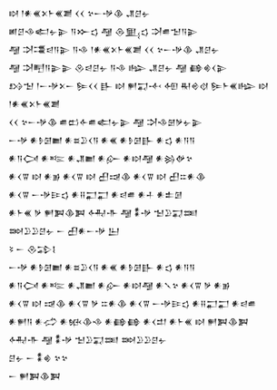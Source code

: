 <div class='block'>
<div class='line'>𒊭 𒁹𒀭𒌍𒉽𒈨𒌍𒋢 𒌋𒌋 𒆳𒀸𒋩𒆠 𒂗𒆪𒉡</div>
<div class='line'>𒅖𒆪𒈾𒅗𒉡𒉌 𒀀𒁍𒌓 𒆷 𒁲𒅅𒌓 𒋫𒌑𒈠𒀀𒉌</div>
<div class='line'>𒆷 𒋫𒃮𒁀𒀀𒉌 𒀀𒈾 𒁹𒀭𒌍𒉽𒈨𒌍𒋢 𒌋𒌋 𒆳𒀸𒋩𒆠 𒂗𒆪𒉡</div>
<div class='line'>𒆷 𒋫𒋃𒀀𒉌𒉌 𒊮𒁀𒆪𒉡 𒀀𒈾 𒈗 𒂗𒆪𒉡 𒆷 𒂵𒄯𒌋𒉌</div>
<div class='line'>𒋳𒈠 𒁹𒀸𒋩𒉽𒀸 𒌉𒌋𒌋 𒃲 𒊭 𒂍𒍑𒋾 𒅇 𒊑𒄴𒋼 𒌉𒈨𒌍𒈗 𒊭 𒁹𒀭𒌍𒉽𒈨𒌍𒋢</div>
<div class='line'>𒌋𒌋 𒆳𒀸𒋩𒆠 𒌑𒆗𒅆𒌑𒅗𒉡𒉌 𒆷 𒋫𒈾𒇡𒃻𒉡𒉌</div>
<div class='line'>𒀸𒋩 𒀭𒊩𒌆𒆤 𒀭𒊺𒊒𒌋𒀀 𒀭𒌍 𒀭𒊩𒌆𒃲 𒀭𒌓 𒀭𒀀𒀀</div>
<div class='line'>𒀭𒀀𒉏 𒀭𒌈 𒀭𒂗𒆤 𒀭𒅎 𒀭𒊭𒆷 𒀭𒄒𒉻𒆳</div>
<div class='line'>𒀭𒌋𒐊 𒊭 𒀭𒂊 𒀭𒌋𒐊 𒊭 𒌷𒀏𒆠 𒀭𒌋𒐊 𒊭 𒌷𒇹𒀭𒆠</div>
<div class='line'>𒀭𒌋𒐊 𒀸𒋩𒄿𒌓 𒀭𒍝𒂷𒂷 𒀭𒁀𒌑 𒀭𒈦 𒀭𒉺𒌆</div>
<div class='line'>𒀭𒈨𒌍 𒃻 𒂍𒀉𒆠𒀉 𒅈𒋥 𒆷 𒀮𒋩 𒈠𒊒𒍑𒌅</div>
<div class='line'>𒇷𒊒𒊒𒆪𒉡 𒀸 𒌷𒀭𒀸𒋩 𒌨</div>
<div class='line'>𒂟 𒀸 𒊮𒁉𒋙</div>
<div class='line'>𒀸𒋩 𒀭𒊩𒌆𒆤 𒀭𒊺𒊒𒌋𒀀 𒀭𒌍 𒀭𒊩𒌆𒃲 𒀭𒌓 𒀭𒀀𒀀</div>
<div class='line'>𒀭𒀀𒉏 𒀭𒌈 𒀭𒂗𒆤 𒀭𒅎 𒀭𒊭𒆷 𒀭𒃵𒆳 𒀭𒌋𒐊 𒃻 𒀭𒂊</div>
<div class='line'>𒀭𒌋𒐊 𒊭 𒀏𒆠 𒀭𒌋𒐊 𒃻 𒇹𒀭𒆠 𒀭𒌋𒐊 𒀸𒋩𒄿𒌓 𒀭𒍝𒂷𒂷 𒀭𒁀𒌑</div>
<div class='line'>𒀭𒂍𒀀 𒀭𒈤 𒀭𒁮𒆠𒈾 𒀭𒂵𒂵 𒀭𒌋𒄥 𒀭𒈨𒌍 𒊭 𒂍𒀉𒆠𒀉</div>
<div class='line'>𒅈𒋥 𒆷 𒀮𒋩 𒈠𒊒𒍑𒌅 𒇷𒊒𒊒𒆪𒉡</div>
<div class='line'>𒆪𒉡 𒀸 𒀮𒄯 𒆳𒆳</div>
<div class='line'>𒀸 𒂍𒀉𒆠𒀉</div>
</div>